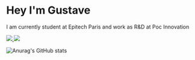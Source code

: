 # Hey I'm Gustave
I am currently student at Epitech Paris and work as R&D at Poc Innovation

<p>
  <a href="https://www.epitech.eu">
      <img src="https://img.shields.io/badge/Epitech-1a2b6d?style=for-the-badge&logo=/e/&logoColor=white">
  </a>
  <a href="https://github.com/PoCInnovation">
      <img src="https://img.shields.io/badge/PoC Innovation-36454F?style=for-the-badge&logo=github&logoColor=white">
  </a>
</p>

![Anurag's GitHub stats](https://github-readme-stats.vercel.app/api?username=57ave&show_icons=true&theme=synthwave)
